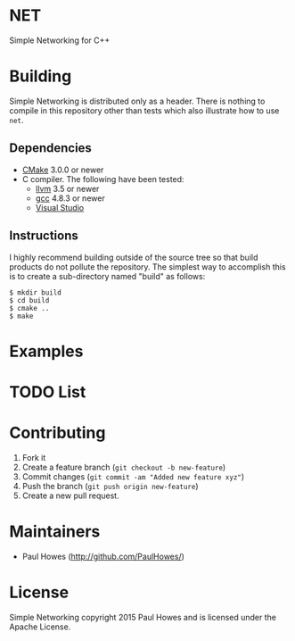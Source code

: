 # NET

Simple Networking for C++

# Building

Simple Networking is distributed only as a header. There is nothing to compile in this repository
other than tests which also illustrate how to use `net`.

## Dependencies

* [CMake](http://www.cmake.org) 3.0.0 or newer
* C compiler. The following have been tested:
  * [llvm](http://llvm.org) 3.5 or newer
  * [gcc](http://gcc.gnu.org) 4.8.3 or newer
  * [Visual Studio](http://www.visualstudio.com)

## Instructions

I highly recommend building outside of the source tree so that build products do not pollute the
repository. The simplest way to accomplish this is to create a sub-directory named "build" as
follows:

    $ mkdir build
    $ cd build
    $ cmake ..
    $ make

# Examples


# TODO List

# Contributing

1.  Fork it
2.  Create a feature branch (`git checkout -b new-feature`)
3.  Commit changes (`git commit -am "Added new feature xyz"`)
4.  Push the branch (`git push origin new-feature`)
5.  Create a new pull request.

# Maintainers

* Paul Howes (http://github.com/PaulHowes/)

# License

Simple Networking copyright 2015 Paul Howes and is licensed under the Apache License.
